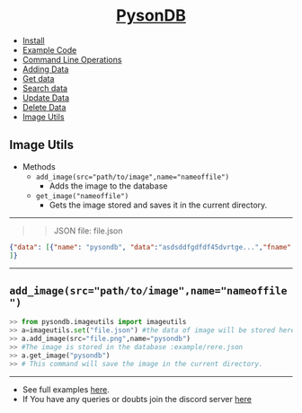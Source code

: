 <h1 align="center"><u>PysonDB</u></h1>

* [Install](https://github.com/fredysomy/pysonDB) 
* [Example Code](https://github.com/fredysomy/pysonDB/tree/master/example) 
* [Command Line Operations](https://fredysomy.me/pysonDB/docs/cli) 
* [Adding Data](https://fredysomy.me/pysonDB/docs/add) 
* [Get data](https://fredysomy.me/pysonDB/docs/get) 
* [Search data](https://fredysomy.me/pysonDB/docs/re_search) 
* [Update Data](https://fredysomy.me/pysonDB/docs/update) 
* [Delete Data](https://fredysomy.me/pysonDB/docs/delete)
* [Image Utils](https://fredysomy.me/pysonDB/docs/image_utils)

<h2>Image Utils</h2>

* Methods
  * `add_image(src="path/to/image",name="nameoffile")`
    * Adds the image to the database
  * `get_image("nameoffile")`
    * Gets the image stored and saves it in the current directory.
***

>>JSON file: file.json

```json
{"data": [{"name": "pysondb", "data":"asdsddfgdfdf45dvrtge...","fname":"file.png"}
]}
```

***  

<h2><code>add_image(src="path/to/image",name="nameoffile")</code></h2>

```python
>> from pysondb.imageutils import imageutils
>> a=imageutils.set("file.json") #the data of image will be stored here.
>> a.add_image(src="file.png",name="pysondb")
>> #The image is stored in the database :example/rere.json
>> a.get_image("pysondb")
>> # This command will save the image in the current directory.
```

***

* See full examples [here](https://github.com/fredysomy/pysonDB/example).
* If You have any queries or doubts join the discord server [here](https://discord.gg/SZyk2dCgwg)